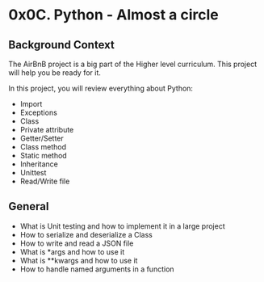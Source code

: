 # 0x0C. Python - Almost a circle

## Background Context
The AirBnB project is a big part of the Higher level curriculum. This project will help you be ready for it.

In this project, you will review everything about Python:

 - Import
 - Exceptions
 - Class
 - Private attribute
 - Getter/Setter
 - Class method
 - Static method
 - Inheritance
 - Unittest
 - Read/Write file

## General

 - What is Unit testing and how to implement it in a large project
 - How to serialize and deserialize a Class
 - How to write and read a JSON file
 - What is *args and how to use it
 - What is **kwargs and how to use it
 - How to handle named arguments in a function
